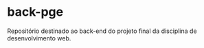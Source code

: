 # back-pge
Repositório destinado ao back-end do projeto final da disciplina de desenvolvimento web.
